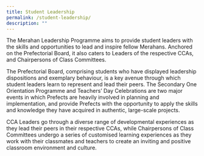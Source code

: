 ```yaml
---
title: Student Leadership
permalink: /student-leadership/
description: ""
---
```

The Merahan Leadership Programme aims to provide student leaders with the skills and opportunities to lead and inspire fellow Merahans. Anchored on the Prefectorial Board, it also caters to Leaders of the respective CCAs, and Chairpersons of Class Committees.

The Prefectorial Board, comprising students who have displayed leadership dispositions and exemplary behaviour, is a key avenue through which student leaders learn to represent and lead their peers. The Secondary One Orientation Programme and Teachers’ Day Celebrations are two major events in which Prefects are heavily involved in planning and implementation, and provide Prefects with the opportunity to apply the skills and knowledge they have acquired in authentic, large-scale projects.

CCA Leaders go through a diverse range of developmental experiences as they lead their peers in their respective CCAs, while Chairpersons of Class Committees undergo a series of customised learning experiences as they work with their classmates and teachers to create an inviting and positive classroom environment and culture.